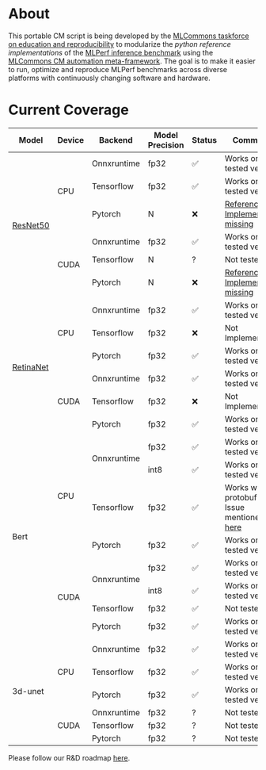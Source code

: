 # About

This portable CM script is being developed by the [MLCommons taskforce on education and reproducibility](https://github.com/mlcommons/ck/blob/master/docs/mlperf-education-workgroup.md)
to modularize the *python reference implementations* of the [MLPerf inference benchmark](https://github.com/mlcommons/inference) 
using the [MLCommons CM automation meta-framework](https://github.com/mlcommons/ck).
The goal is to make it easier to run, optimize and reproduce MLPerf benchmarks 
across diverse platforms with continuously changing software and hardware.

# Current Coverage
<table>
<thead>
  <tr>
    <th>Model</th>
    <th>Device</th>
    <th>Backend</th>
    <th>Model Precision</th>
    <th>Status</th>
    <th>Comments</th>
  </tr>
</thead>
<tbody>
  <tr>
    <td rowspan="6"><a href="https://github.com/mlcommons/inference/blob/master/.github/workflows/test-resnet50.yml">ResNet50</a></td>
    <td rowspan="3">CPU</td>
    <td>Onnxruntime</td>
    <td>fp32</td>
    <td>✅</td>
    <td>Works on all tested versions</td>
  </tr>
  <tr>
    <td>Tensorflow</td>
    <td>fp32</td>
    <td>✅</td>
    <td>Works on all tested versions</td>
  </tr>
  <tr>
    <td>Pytorch</td>
    <td>N</td>
    <td>❌</td>
    <td><a href="https://github.com/mlcommons/inference/issues/828">Reference Implementation missing</a></td>
  </tr>
  <tr>
    <td rowspan="3">CUDA</td>
    <td>Onnxruntime</td>
    <td>fp32</td>
    <td>✅</td>
    <td>Works on all tested versions</td>
  </tr>
  <tr>
    <td>Tensorflow</td>
    <td>N</td>
    <td>?</td>
    <td>Not tested</td>
  </tr>
  <tr>
    <td>Pytorch</td>
    <td>N</td>
    <td>❌</td>
    <td><a href="https://github.com/mlcommons/inference/issues/828">Reference Implementation missing</a></td>
  </tr>
  <tr>
    <td rowspan="6"><a href="https://github.com/mlcommons/inference/blob/master/.github/workflows/test-retinanet.yml">RetinaNet</a></td>
    <td rowspan="3">CPU</td>
    <td>Onnxruntime</td>
    <td>fp32</td>
    <td>✅</td>
    <td>Works on all tested versions</td>
  </tr>
  <tr>
    <td>Tensorflow</td>
    <td>fp32</td>
    <td>❌</td>
    <td>Not Implemented</td>
  </tr>
  <tr>
    <td>Pytorch</td>
    <td>fp32</td>
    <td>✅</td>
    <td>Works on all tested versions</td>
  </tr>
  <tr>
    <td rowspan="3">CUDA</td>
    <td>Onnxruntime</td>
    <td>fp32</td>
    <td>✅</td>
    <td>Works on all tested versions</td>
  </tr>
  <tr>
    <td>Tensorflow</td>
    <td>fp32</td>
    <td>❌</td>
    <td>Not Implemented</td>
  </tr>
  <tr>
    <td>Pytorch</td>
    <td>fp32</td>
    <td>✅</td>
    <td>Works on all tested versions</td>
  </tr>
  <tr>
    <td rowspan="8">Bert</td>
    <td rowspan="4">CPU</td>
    <td rowspan="2">Onnxruntime</td>
    <td>fp32</td>
    <td>✅</td>
    <td>Works on all tested versions</td>
  </tr>
  <tr>
    <td>int8</td>
    <td>✅</td>
    <td>Works on all tested versions</td>
  </tr>
  <tr>
    <td>Tensorflow</td>
    <td>fp32</td>
    <td>✅</td>
    <td>
Works with protobuf 3.19. Issue mentioned <a href="https://github.com/mlcommons/inference/issues/1276">here</a>
    </td>
  </tr>
  <tr>
    <td>Pytorch</td>
    <td>fp32</td>
    <td>✅</td>
    <td>
Works on all tested versions
</td>
  </tr>
  <tr>
    <td rowspan="4">CUDA</td>
    <td rowspan="2">Onnxruntime</td>
    <td>fp32</td>
    <td>✅</td>
    <td>Works on all tested versions
</td>
  </tr>
  <tr>
    <td>int8</td>
    <td>✅</td>
    <td>Works on all tested versions
</td>
  </tr>
  <tr>
    <td>Tensorflow</td>
    <td>fp32</td>
    <td>✅</td>
    <td>Not tested</td>
  </tr>
  <tr>
    <td>Pytorch</td>
    <td>fp32</td>
    <td>✅</td>
    <td>Works on all tested versions
</td>
  </tr>
  <tr>
    <td rowspan="6">3d-unet</td>
    <td rowspan="3">CPU</td>
    <td>Onnxruntime</td>
    <td>fp32</td>
    <td>✅</td>
    <td>Works on all tested versions</td>
  </tr>
  <tr>
    <td>Tensorflow</td>
    <td>fp32</td>
    <td>✅</td>
    <td>
Works on all tested versions
    </td>
  </tr>
  <tr>
    <td>Pytorch</td>
    <td>fp32</td>
    <td>✅</td>
    <td>
Works on all tested versions
</td>
  </tr>
  <tr>
    <td rowspan="3">CUDA</td>
    <td>Onnxruntime</td>
    <td>fp32</td>
    <td>?</td>
    <td>Not tested</td>
  </tr>
  <tr>
    <td>Tensorflow</td>
    <td>fp32</td>
    <td>?</td>
    <td>Not tested</td>
  </tr>
  <tr>
    <td>Pytorch</td>
    <td>fp32</td>
    <td>?</td>
    <td>Not tested</td>
  </tr>
</tbody>
</table>

Please follow our R&D roadmap [here](https://github.com/mlcommons/ck/issues/536).



